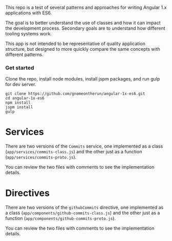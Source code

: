 This repo is a test of several patterns and approaches for writing Angular 1.x applications with ES6.

The goal is to better understand the use of classes and how it can impact the development process. Secondary goals are to understand how different tooling systems work.

This app is not intended to be representative of quality application structure, but designed to more quickly compare the same concepts with different patterns.

### Get started

Clone the repo, install node modules, install jspm packages, and run gulp for dev server.

    git clone https://github.com/gnomeontherun/angular-1x-es6.git
    cd angular-1x-es6
    npm install
    jspm install
    gulp

# Services

There are two versions of the `Commits` service, one implemented as a class (`app/services/commits-class.js`) and the other just as a function (`app/services/commits-proto.js`).

You can review the two files with comments to see the implementation details.

# Directives

There are two versions of the `githubCommits` directive, one implemented as a class (`app/components/github-commits-class.js`) and the other just as a function (`app/components/github-commits-proto.js`).

You can review the two files with comments to see the implementation details.
